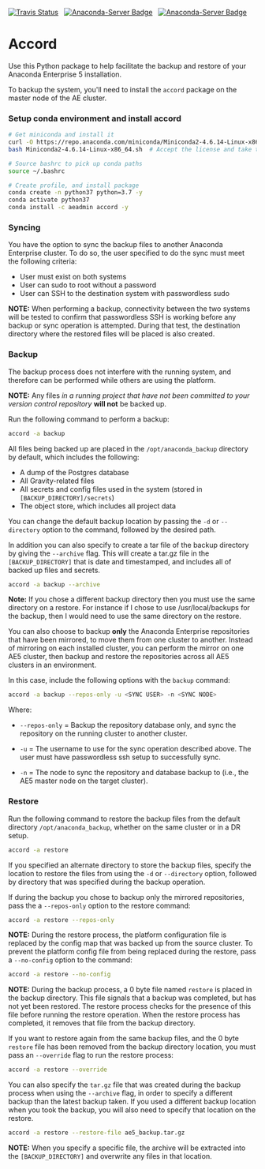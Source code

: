 [![Travis Status](https://travis-ci.org/oldarmyc/accord.svg?branch=master)](https://travis-ci.org/oldarmyc/accord) &nbsp; [![Anaconda-Server Badge](https://anaconda.org/aeadmin/accord/badges/latest_release_date.svg)](https://anaconda.org/aeadmin/accord) &nbsp; [![Anaconda-Server Badge](https://anaconda.org/aeadmin/accord/badges/version.svg)](https://anaconda.org/aeadmin/accord)

Accord
======

Use this Python package to help facilitate the backup and restore of your Anaconda Enterprise 5 installation.

To backup the system, you'll need to install the ``accord`` package on the master node of the AE cluster.

### Setup conda environment and install accord
```sh
# Get miniconda and install it
curl -O https://repo.anaconda.com/miniconda/Miniconda2-4.6.14-Linux-x86_64.sh
bash Miniconda2-4.6.14-Linux-x86_64.sh  # Accept the license and take the defaults

# Source bashrc to pick up conda paths
source ~/.bashrc

# Create profile, and install package
conda create -n python37 python=3.7 -y
conda activate python37
conda install -c aeadmin accord -y
```

### Syncing
You have the option to sync the backup files to another Anaconda Enterprise cluster. To do so, the user specified to do the sync must meet the following criteria:
- User must exist on both systems
- User can sudo to root without a password
- User can SSH to the destination system with passwordless sudo

**NOTE:** When performing a backup, connectivity between the two systems will be tested to confirm that passwordless SSH is working before any backup or sync operation is attempted. During that test, the destination directory where the restored files will be placed is also created.

### Backup
The backup process does not interfere with the running system, and therefore can be performed while others are using the platform.

**NOTE:** Any files *in a running project that have not been committed to your version control repository* **will not** be backed up.

Run the following command to perform a backup:

```sh
accord -a backup
```

All files being backed up are placed in the ``/opt/anaconda_backup`` directory by default, which includes the following:

- A dump of the Postgres database
- All Gravity-related files
- All secrets and config files used in the system (stored in ``[BACKUP_DIRECTORY]/secrets``)
- The object store, which includes all project data

You can change the default backup location by passing the ``-d`` or ``--directory`` option to the command, followed by the desired path.

In addition you can also specify to create a tar file of the backup directory by giving the ``--archive`` flag. This will create a tar.gz file in the ``[BACKUP_DIRECTORY]`` that is date and timestamped, and includes all of backed up files and secrets.

```sh
accord -a backup --archive
```

**Note:** If you chose a different backup directory then you must use the same directory on a restore. For instance if I chose to use /usr/local/backups for the backup, then I would need to use the same directory on the restore.

You can also choose to backup **only** the Anaconda Enterprise repositories that have been mirrored, to move them from one cluster to another. Instead of mirroring on each installed cluster, you can perform the mirror on one AE5 cluster, then backup and restore the repositories across all AE5 clusters in an environment.

In this case, include the following options with the ``backup`` command:

```sh
accord -a backup --repos-only -u <SYNC USER> -n <SYNC NODE>
```

Where:

* ``--repos-only`` = Backup the repository database only, and sync the repository on the running cluster to another cluster.

* ``-u`` = The username to use for the sync operation described above. The user must have passwordless ssh setup to successfully sync.

* ``-n`` = The node to sync the repository and database backup to (i.e., the AE5 master node on the target cluster).

### Restore

Run the following command to restore the backup files from the default directory ``/opt/anaconda_backup``, whether on the same cluster or in a DR setup.

```sh
accord -a restore
```

If you specified an alternate directory to store the backup files, specify the location to restore the files from using the ``-d`` or ``--directory`` option, followed by directory that was specified during the backup operation.

If during the backup you chose to backup only the mirrored repositories, pass the a ``--repos-only`` option to the restore command:

```sh
accord -a restore --repos-only
```

**NOTE:** During the restore process, the platform configuration file is replaced by the config map that was backed up from the source cluster. To prevent the platform config file from being replaced during the restore, pass a ``--no-config`` option to the command:

```sh
accord -a restore --no-config
```

**NOTE:** During the backup process, a 0 byte file named ``restore`` is placed in the backup directory. This file signals that a backup was completed, but has not yet been restored. The restore process checks for the presence of this file before running the restore operation. When the restore process has completed, it removes that file from the backup directory.

If you want to restore again from the same backup files, and the 0 byte ``restore`` file has been removed from the backup directory location, you must pass an ``--override`` flag to run the restore process:

```sh
accord -a restore --override
```

You can also specify the ``tar.gz`` file that was created during the backup process when using the ``--archive`` flag, in order to specify a different backup than the latest backup taken. If you used a different backup location when you took the backup, you will also need to specify that location on the restore.

```sh
accord -a restore --restore-file ae5_backup.tar.gz
```

**NOTE:**  When you specify a specific file, the archive will be extracted into the ``[BACKUP_DIRECTORY]`` and overwrite any files in that location.
